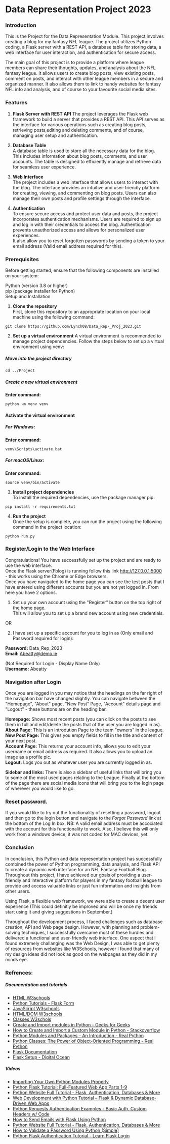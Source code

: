 # Data Representation Project 2023  
### Introduction  
This is the Project for the Data Representation Module. This project involves creating a blog for my fantasy NFL league. The project utilizes Python coding, a Flask server with a REST API, a database table for storing data, a web interface for user interaction, and authentication for secure access.  

The main goal of this project is to provide a platform where league members can share their thoughts, updates, and analysis about the NFL fantasy league. It allows users to create blog posts, view existing posts, comment on posts, and interact with other league members in a secure and organized manner. It also allows them to link to handy websites for fantasy NFL info and analysis, and of course to your favourite social media sites.  

### Features  
1. **Flask Server with REST API**
The project leverages the Flask web framework to build a server that provides a REST API. This API serves as the interface for various operations such as creating blog posts, retrieving posts,editing and deleting comments, and of course, managing user setup and authentication.  

2. **Database Table**  
A database table is used to store all the necessary data for the blog. This includes information about blog posts, comments, and user accounts. The table is designed to efficiently manage and retrieve data for seamless user experience.  

3. **Web Interface**  
The project includes a web interface that allows users to interact with the blog. The interface provides an intuitive and user-friendly platform for creating, viewing, and commenting on blog posts. Users can also manage their own posts and profile settings through the interface.  

4. **Authentication**  
To ensure secure access and protect user data and posts, the project incorporates authentication mechanisms. Users are required to sign up and log in with their credentials to access the blog. Authentication prevents unauthorized access and allows for personalized user experiences.  
It also allow you to reset forgotten passwords by sending a token to your email address (Valid email address required for this).  

### Prerequisites  
Before getting started, ensure that the following components are installed on your system:  

Python (version 3.8 or higher)  
pip (package installer for Python)  
Setup and Installation  
1. **Clone the repository**  
First, clone this repository to an appropriate location on your local machine using the following command:  

```
git clone https://github.com/Lynch08/Data_Rep-_Proj_2023.git
```
2. **Set up a virtual environment**
A virtual environment is recommended to manage project dependencies. Follow the steps below to set up a virtual environment using venv:

##### Move into the project directory
```
cd ../Project
```
##### Create a new virtual environment
**Enter command:**    
```
python -m venv venv
```
#### Activate the virtual environment
##### For Windows:
**Enter command:**  
```
venv\Scripts\activate.bat 
```
##### For macOS/Linux:
**Enter command:**    
```
source venv/bin/activate  
```
3. **Install project dependencies**  
To install the required dependencies, use the package manager pip:  
```
pip install -r requirements.txt  
```
4. **Run the project**  
Once the setup is complete, you can run the project using the following command in the project location:  
```
python run.py  
```

### Register/Login to the Web Interface
Congratulations! You have successfully set up the project and are ready to use the web interface.  
Once the Flask server(Fblog) is running follow this link http://127.0.0.1:5000 - this works using the Chrome or Edge browsers.  
Once you have navigated to the home page you can see the test posts that I have entered using different accounts but you are not yet logged in.
From here you have 2 options.

1. Set up your own account using the "Register" button on the top right of the home page.  
This will allow you to set up a brand new account using new credentials.  

OR

2. I have set up a specific account for you to log in as (Only email and Password required for login): 

**Password:** Data_Rep_2023  
**Email:** Abeatty@demo.ie  

(Not Required for Login - Display Name Only)   
**Username:** Abeatty  

### Navigation  after Login
Once you are logged in you may notice that the headings on the far right of the navigation bar have changed slightly. You can navigate between the "Homepage", "About" page, "New Post" Page, "Account" details page and "Logout" - these buttons are on the heading bar.  

**Homepage:** Shows most recent posts (you can click on the posts to see them in full and edit/delete the posts that of the user you are logged in as).  
**About Page:** This is an Introdution Page to the team "owners" in the league.
**New Post Page:** This gives you empty fields to fill in the title and content of your next post.  
**Account Page:** This returns your account info, allows you to edit your username or email address as required. It also allows you to upload an image as a profile pic.  
**Logout:** Logs you out as whatever user you are currently logged in as.  

**Sidebar and links:** There is also a sidebar of useful links that will bring you to some of the most used pages relating to the League. Finally at the bottom of the page there are social media icons that will bring you to the login page of wherever you would like to go.

### Reset password.
If you would like to try out the functionality of resetting a password, logout and then go to the login button and navigate to the *Forgot Password* link at the bottom of the Log In box.
NB: A valid email address must be accociated with the account for this functionality to work. Also, I believe this will only work from a windows device, it was not coded for MAC devices, yet.

### Conclusion

In conclusion, this Python and data representation project has successfully combined the power of Python programming, data analysis, and Flask API to create a dynamic web interface for an NFL Fantasy Football Blog. Throughout this project, I have achieved our goals of providing a user-friendly and interactive platform for players in my fantasy football league to provide and access valuable links or just fun information and insights from other users.

Using Flask, a flexible web framework, we were able to create a decent user experience (This could definitly be improved and will be once my friends start using it and giving suggestions in September.)  

Throughout the development process, I faced challenges such as database creation, API and Web page design. However, with planning and problem-solving techniques, I successfully overcame most of these hurdles and delivered a functional and user-friendly web interface. One aspect that I found extremely challanging was the Web Design, I was able to get plenty of resources from websites like W3Schools, however I found that many of my design ideas did not look as good on the webpages as they did in my minds eye.


### Refrences:
##### Documentation and tutorials
 - [HTML W3schools](https://www.w3schools.com/html/)  
 - [Python Tutorials - Flask Form](https://pythonspot.com/flask-web-forms/)
 - [JavaScript W3schools](https://www.w3schools.com/js/default.asp)  
 - [HTML/DOM W3schools](https://www.w3schools.com/js/js_htmldom.asp)  
 - [Classes W3schols](https://www.w3schools.com/python/python_classes.asp)  
 - [Create and Import modules in Python - Geeks for Geeks](https://www.geeksforgeeks.org/create-and-import-modules-in-python/)  
 - [How to Create and Import a Custom Module in Python - Stackoverflow](https://stackoverflow.com/questions/37072773/how-to-create-and-import-a-custom-module-in-python)  
 - [Python Modules and Packages – An Introduction - Real Python](https://realpython.com/python-modules-packages/)
 - [Python Classes: The Power of Object-Oriented Programming - Real Python](https://realpython.com/python-classes/) 
 - [Flask Documentation](https://flask.palletsprojects.com/en/2.3.x/)  
 - [Flask Setup - Digital Ocean](https://www.digitalocean.com/community/tutorials/how-to-make-a-web-application-using-flask-in-python-3)  


##### Videos
- [Importing Your Own Python Modules Properly](https://www.youtube.com/watch?v=GxCXiSkm6no)
- [Python Flask Tutorial: Full-Featured Web App Parts 1-9](https://www.youtube.com/watch?v=MwZwr5Tvyxo&list=RDQMHJcZNIpAfbc&start_radio=1)
- [Python Website Full Tutorial - Flask, Authentication, Databases & More](https://www.youtube.com/watch?v=dam0GPOAvVI)
- [Web Development with Python Tutorial – Flask & Dynamic Database-Driven Web Apps](https://www.youtube.com/watch?v=yBDHkveJUf4)
- [Python Requests Authentication Examples - Basic Auth, Custom Headers w/ Code](https://www.youtube.com/watch?v=TMxmkHdhfr8)
- [How to Send Emails with Flask Using Python](https://www.youtube.com/watch?v=L7Cslucyyyo)
- [Python Website Full Tutorial - Flask, Authentication, Databases & More](https://www.youtube.com/watch?v=dam0GPOAvVI)
- [How to Validate a Password Using Python (Simple)](https://www.youtube.com/watch?v=EGgjPCrzQkQ)
- [Python Flask Authentication Tutorial - Learn Flask Login](https://www.youtube.com/watch?v=71EU8gnZqZQ) 




